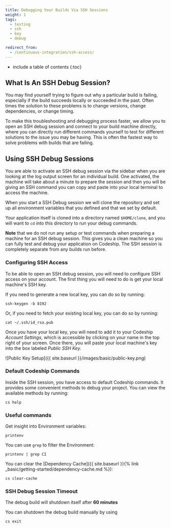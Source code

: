 ```yaml
---
title: Debugging Your Builds Via SSH Sessions
weight: 1
tags:
  - testing
  - ssh
  - key
  - debug

redirect_from:
  - /continuous-integration/ssh-access/
---
```


* include a table of contents
{:toc}

## What Is An SSH Debug Session?

You may find yourself trying to figure out why a particular build is failing, especially if the build succeeds locally or succeeded in the past. Often times the solution to these problems is to change versions, change dependencies, or change timing.

To make this troubleshooting and debugging process faster, we allow you to open an SSH debug session and connect to your build machine directly, where you can directly run different commands yourself to test for different solutions to the issue you may be having. This is often the fastest way to solve problems with builds that are failing.

## Using SSH Debug Sessions

You are able to activate an SSH debug session via the sidebar when you are looking at the log output screen for an individual build. One activated, the machine will take about a minute to prepare the session and then you will be giving an SSH command you can copy and paste into your local terminal to access the machine.

When you start a SSH Debug session we will clone the repository and set up all environment variables that you defined and that we set by default.

Your application itself is cloned into a directory named `$HOME/clone`, and you will want to `cd` into this directory to run your debug commands.

**Note** that we do not run any setup or test commands when preparing a machine for an SSH debug session. This gives you a clean machine so you can fully test and debug your application on Codeship. The SSH session is completely separate from any builds run before.

### Configuring SSH Access

To be able to open an SSH debug session, you will need to configure SSH access on your account. The first thing you will need to do is get your local machine's SSH key.

If you need to generate a new local key, you can do so by running:

```shell
ssh-keygen -b 8192
```

Or, if you need to fetch your existing local key, you can do so by running:

```shell
cat ~/.ssh/id_rsa.pub
```

Once you have your local key, you will need to add it to your Codeship *Account Settings*, which is accessible by clicking on your name in the top right of your screen. Once there, you will paste your local machine's key into the box labeled *Public SSH Key*.

![Public Key Setup]({{ site.baseurl }}/images/basic/public-key.png)

### Default Codeship Commands

Inside the SSH session, you have access to default Codeship commands. It provides some convenient methods to debug your project. You can view the available methods by running:

```shell
cs help
```

### Useful commands

Get insight into Environment variables:

```shell
printenv
```

You can use `grep` to filter the Environment:

```shell
printenv | grep CI
```

You can clear the [Dependency Cache]({{ site.baseurl }}{% link _basic/getting-started/dependency-cache.md %}):

```shell
cs clear-cache
```

### SSH Debug Session Timeout

The debug build will shutdown itself after **60 minutes**

You can shutdown the debug build manually by using

```shell
cs exit
```
